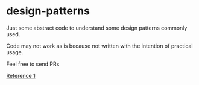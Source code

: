 # design-patterns

Just some abstract code to understand some design patterns commonly used.

Code may not work as is because not written with the intention of practical usage.

Feel free to send PRs

[Reference 1](http://designpatternsphp.readthedocs.io/en/latest/Structural/FluentInterface/README.html)